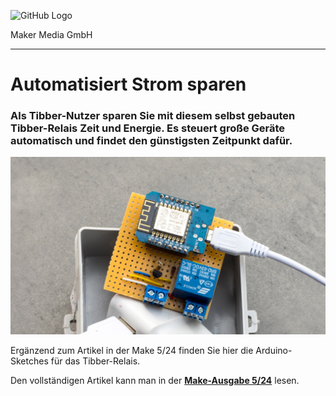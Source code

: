 ![GitHub Logo](http://www.heise.de/make/icons/make_logo.png)

Maker Media GmbH

***

# Automatisiert Strom sparen

### Als Tibber-Nutzer sparen Sie mit diesem selbst gebauten Tibber-Relais Zeit und Energie. Es steuert große Geräte automatisch und findet den günstigsten Zeitpunkt dafür.

![Aufmacherbild aus dem Heft](./tibber_relais_banner.jpg)

Ergänzend zum Artikel in der Make 5/24 finden Sie hier die Arduino-Sketches für das Tibber-Relais.

Den vollständigen Artikel kann man in der **[Make-Ausgabe 5/24](https://www.heise.de/select/make/2024/5)** lesen.
